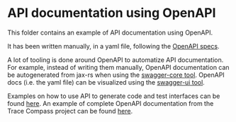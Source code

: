 # API documentation using OpenAPI

This folder contains an example of API documentation using OpenAPI.

It has been written manually, in a yaml file,
following the [OpenAPI specs](https://swagger.io/specification/).

A lot of tooling is done around OpenAPI to automatize API documentation.
For example, instead of writing them manually,
OpenAPI documentation can be autogenerated from jax-rs
when using the [swagger-core tool](https://github.com/swagger-api/swagger-core/wiki).
OpenAPI docs (i.e. the yaml file) can be visualized using
the [swagger-ui tool](https://swagger.io/tools/swagger-ui/).

Examples on how to use API to generate code and test interfaces
can be found [here](https://gist.github.com/crrobinson14/8290174).
An example of complete OpenAPI documentation from the Trace Compass project
can be found [here](https://github.com/theia-ide/trace-server-protocol/blob/master/API.yaml).
